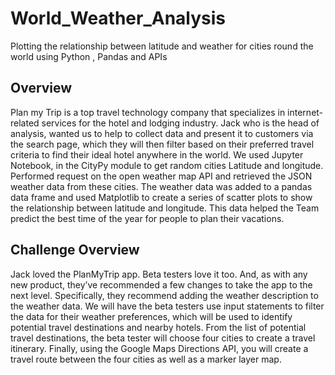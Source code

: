 # World_Weather_Analysis
Plotting the relationship between latitude and weather for cities round the world using Python , Pandas and APIs

## Overview
Plan my Trip is a top travel technology company that specializes in internet-related services for the hotel and lodging industry. 
Jack who is the head of analysis, wanted us to help to collect data and present it to customers via the search page, which they will then filter based on their preferred travel criteria to find their ideal hotel anywhere in the world.
We used Jupyter Notebook, in the CityPy module to get random cities Latitude and longitude. Performed request on the open weather map API and retrieved the JSON weather data from these cities. The weather data was added to a pandas data frame and used Matplotlib to create a series of scatter plots to show the relationship between latitude and longitude.
This data helped the Team predict the best time of the year for people to plan their vacations. 

## Challenge Overview
Jack loved the PlanMyTrip app. Beta testers love it too. And, as with any new product, they’ve recommended a few changes to take the app to the next level. Specifically, they recommend adding the weather description to the weather data. We will have the beta testers use input statements to filter the data for their weather preferences, which will be used to identify potential travel destinations and nearby hotels. From the list of potential travel destinations, the beta tester will choose four cities to create a travel itinerary. Finally, using the Google Maps Directions API, you will create a travel route between the four cities as well as a marker layer map.
